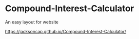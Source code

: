 # Compound-Interest-Calculator
An easy layout for website

https://jacksoncap.github.io/Compound-Interest-Calculator/
